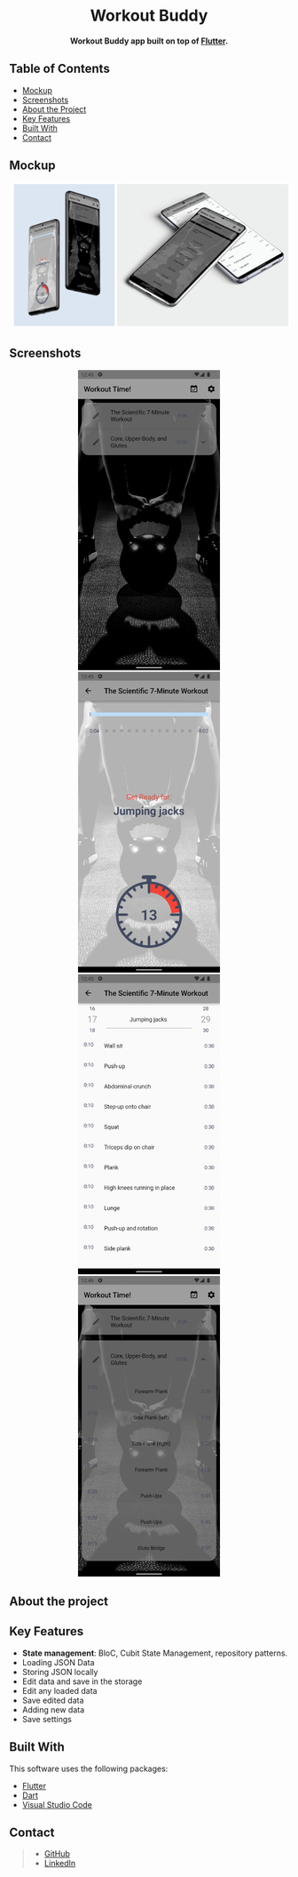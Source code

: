 <h1 align="center">
  <br>
  Workout Buddy
  <br>
</h1>


<h4 align="center">Workout Buddy app built on top of <a href="https://flutter.dev/" target="_blank" style="color:##0276E8;">Flutter</a>.</h4>


## Table of Contents
* [Mockup](#mockup)
* [Screenshots](#screenshots)
* [About the Project](#about-the-project)
* [Key Features](#key-features)
* [Built With](#built-with)
* [Contact](#contact)

## Mockup
<p align="center">
  <img src="screenshot/Mockup.jpg" hspace="4">
</p>

## Screenshots 

<p align="center">
  <img src="screenshot/1.png" width="256" hspace="4">
  <img src="screenshot/2.png" width="256" hspace="4">
  <img src="screenshot/3.png" width="256" hspace="4">
  <img src="screenshot/4.png" width="256" hspace="4">
</p>


## About the project



## Key Features

* **State management**: BloC, Cubit State Management, repository patterns.
* Loading JSON Data
* Storing JSON locally
* Edit data and save in the storage
* Edit any loaded data
* Save edited data
* Adding new data
* Save settings

## Built With

This software uses the following packages:

- [Flutter](https://flutter.dev/)
- [Dart](https://dart.dev/)
- [Visual Studio Code](https://code.visualstudio.com/)


## Contact

>  - [GitHub](https://github.com/AnikKazi-dev) 
>  - [LinkedIn](https://www.linkedin.com/in/kazi-anik-7a2978172/)
